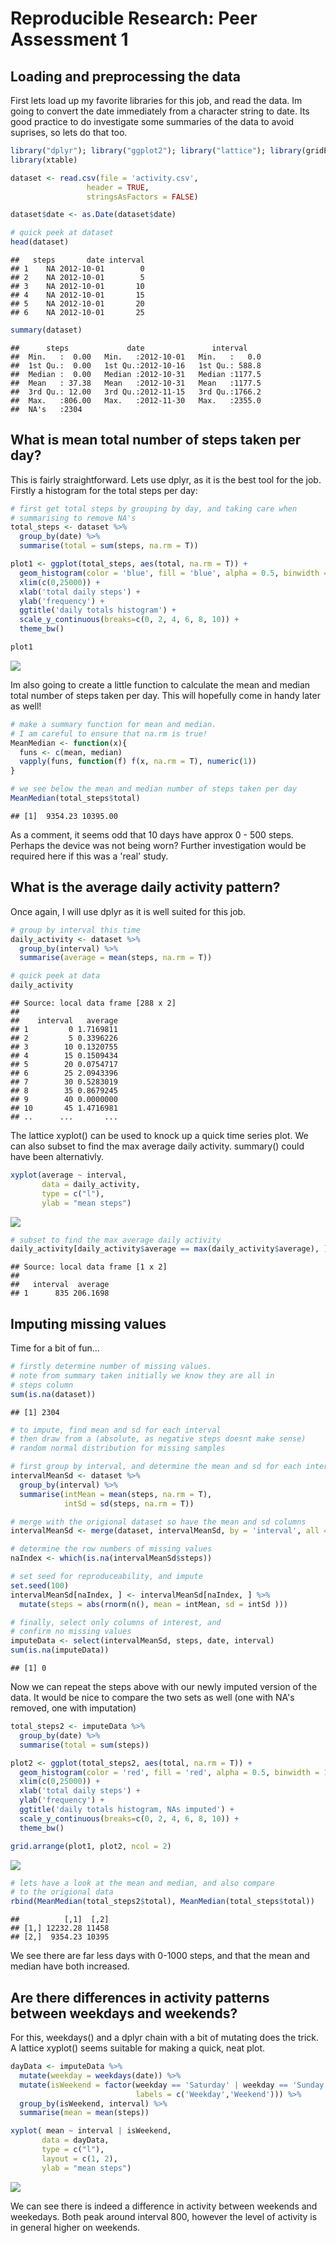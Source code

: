 # Reproducible Research: Peer Assessment 1

## Loading and preprocessing the data

First lets load up my favorite libraries for this job, and read the data. Im going to convert the date immediately from a character string to date. Its good practice to do investigate some summaries of the data to avoid suprises, so lets do that too.


```r
library("dplyr"); library("ggplot2"); library("lattice"); library(gridExtra)
library(xtable)

dataset <- read.csv(file = 'activity.csv',
                 header = TRUE,
                 stringsAsFactors = FALSE)

dataset$date <- as.Date(dataset$date)

# quick peek at dataset
head(dataset)
```

```
##   steps       date interval
## 1    NA 2012-10-01        0
## 2    NA 2012-10-01        5
## 3    NA 2012-10-01       10
## 4    NA 2012-10-01       15
## 5    NA 2012-10-01       20
## 6    NA 2012-10-01       25
```

```r
summary(dataset)
```

```
##      steps             date               interval     
##  Min.   :  0.00   Min.   :2012-10-01   Min.   :   0.0  
##  1st Qu.:  0.00   1st Qu.:2012-10-16   1st Qu.: 588.8  
##  Median :  0.00   Median :2012-10-31   Median :1177.5  
##  Mean   : 37.38   Mean   :2012-10-31   Mean   :1177.5  
##  3rd Qu.: 12.00   3rd Qu.:2012-11-15   3rd Qu.:1766.2  
##  Max.   :806.00   Max.   :2012-11-30   Max.   :2355.0  
##  NA's   :2304
```

## What is mean total number of steps taken per day?

This is fairly straightforward. Lets use dplyr, as it is the best tool for the job. Firstly a histogram for the total steps per day:


```r
# first get total steps by grouping by day, and taking care when
# summarising to remove NA's
total_steps <- dataset %>%
  group_by(date) %>%
  summarise(total = sum(steps, na.rm = T))

plot1 <- ggplot(total_steps, aes(total, na.rm = T)) +
  geom_histogram(color = 'blue', fill = 'blue', alpha = 0.5, binwidth = 1000) +
  xlim(c(0,25000)) +
  xlab('total daily steps') +
  ylab('frequency') +
  ggtitle('daily totals histogram') +
  scale_y_continuous(breaks=c(0, 2, 4, 6, 8, 10)) +
  theme_bw()

plot1
```

![](PA1_template_files/figure-html/totalsteps-1.png) 

Im also going to create a little function to calculate the mean and median total number of steps taken per day. This will hopefully come in handy later as well!


```r
# make a summary function for mean and median.
# I am careful to ensure that na.rm is true!
MeanMedian <- function(x){
  funs <- c(mean, median)
  vapply(funs, function(f) f(x, na.rm = T), numeric(1))
}

# we see below the mean and median number of steps taken per day
MeanMedian(total_steps$total)
```

```
## [1]  9354.23 10395.00
```

As a comment, it seems odd that 10 days have approx 0 - 500 steps. Perhaps the device was not being worn? Further investigation would be required here if this was a 'real' study.

## What is the average daily activity pattern?

Once again, I will use dplyr as it is well suited for this job.

```r
# group by interval this time
daily_activity <- dataset %>%
  group_by(interval) %>%
  summarise(average = mean(steps, na.rm = T))

# quick peek at data
daily_activity
```

```
## Source: local data frame [288 x 2]
## 
##    interval   average
## 1         0 1.7169811
## 2         5 0.3396226
## 3        10 0.1320755
## 4        15 0.1509434
## 5        20 0.0754717
## 6        25 2.0943396
## 7        30 0.5283019
## 8        35 0.8679245
## 9        40 0.0000000
## 10       45 1.4716981
## ..      ...       ...
```

The lattice xyplot() can be used to knock up a quick time series plot. We can also subset to find the max average daily activity. summary() could have been alternativly.


```r
xyplot(average ~ interval,
       data = daily_activity,
       type = c("l"),
       ylab = "mean steps")
```

![](PA1_template_files/figure-html/unnamed-chunk-2-1.png) 

```r
# subset to find the max average daily activity
daily_activity[daily_activity$average == max(daily_activity$average), ]
```

```
## Source: local data frame [1 x 2]
## 
##   interval  average
## 1      835 206.1698
```

## Imputing missing values

Time for a bit of fun...


```r
# firstly determine number of missing values.
# note from summary taken initially we know they are all in 
# steps column
sum(is.na(dataset))
```

```
## [1] 2304
```

```r
# to impute, find mean and sd for each interval
# then draw from a (absolute, as negative steps doesnt make sense)
# random normal distribution for missing samples

# first group by interval, and determine the mean and sd for each interval
intervalMeanSd <- dataset %>%
  group_by(interval) %>%
  summarise(intMean = mean(steps, na.rm = T),
            intSd = sd(steps, na.rm = T))

# merge with the origional dataset so have the mean and sd columns
intervalMeanSd <- merge(dataset, intervalMeanSd, by = 'interval', all = F)

# determine the row numbers of missing values
naIndex <- which(is.na(intervalMeanSd$steps))

# set seed for reproduceability, and impute
set.seed(100)
intervalMeanSd[naIndex, ] <- intervalMeanSd[naIndex, ] %>%
  mutate(steps = abs(rnorm(n(), mean = intMean, sd = intSd )))

# finally, select only columns of interest, and
# confirm no missing values
imputeData <- select(intervalMeanSd, steps, date, interval)
sum(is.na(imputeData))
```

```
## [1] 0
```

Now we can repeat the steps above with our newly imputed version of the data. It would be nice to compare the two sets as well (one with NA's removed, one with imputation)


```r
total_steps2 <- imputeData %>%
  group_by(date) %>%
  summarise(total = sum(steps))

plot2 <- ggplot(total_steps2, aes(total, na.rm = T)) +
  geom_histogram(color = 'red', fill = 'red', alpha = 0.5, binwidth = 1000) +
  xlim(c(0,25000)) +
  xlab('total daily steps') +
  ylab('frequency') +
  ggtitle('daily totals histogram, NAs imputed') +
  scale_y_continuous(breaks=c(0, 2, 4, 6, 8, 10)) +
  theme_bw()

grid.arrange(plot1, plot2, ncol = 2)
```

![](PA1_template_files/figure-html/totalimpute-1.png) 

```r
# lets have a look at the mean and median, and also compare
# to the origional data
rbind(MeanMedian(total_steps2$total), MeanMedian(total_steps$total))
```

```
##          [,1]  [,2]
## [1,] 12232.28 11458
## [2,]  9354.23 10395
```

We see there are far less days with 0-1000 steps, and that the mean and median have both increased.

## Are there differences in activity patterns between weekdays and weekends?

For this, weekdays() and a dplyr chain with a bit of mutating does the trick. A lattice xyplot() seems suitable for making a quick, neat plot.


```r
dayData <- imputeData %>%
  mutate(weekday = weekdays(date)) %>%
  mutate(isWeekend = factor(weekday == 'Saturday' | weekday == 'Sunday',
                            labels = c('Weekday','Weekend'))) %>%
  group_by(isWeekend, interval) %>%
  summarise(mean = mean(steps))

xyplot( mean ~ interval | isWeekend,
       data = dayData,
       type = c("l"),
       layout = c(1, 2),
       ylab = "mean steps")
```

![](PA1_template_files/figure-html/weekends-1.png) 

We can see there is indeed a difference in activity between weekends and weekedays. Both peak around interval 800, however the level of activity is in general higher on weekends.
